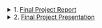 <details>
  <summary>
    1. <a href="https://github.com/n8sean/university/blob/master/(final)%20MS-Project_Report_N-Hicks_19-06-06.pdf">Final Project Report</a>
  </summary>
  
<ul>
  <li>TEXT.</li>
</ul>
</details>

<details>
  <summary>
    2. <a href="https://github.com/n8sean/university/blob/master/(final)%20MS-Project_Presentation_N-Hicks_19-06-06.pdf">Final Project Presentation</a>
  </summary>
  
<ul>
  <li>TEXT.</li>
</ul>
</details>
